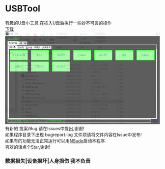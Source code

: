 ﻿# USBTool  
有趣的U盘小工具,在插入U盘后执行一些妙不可言的操作  
<a href="https://github.com/ISDHN/USBTool/raw/master/USBTool/ut.exe">下载</a>  
![屏幕截图](/USBTool/snap.png)
有新的 提案/Bug 请在Issues中提出,谢谢!  
如果程序目录下出现 bugreport.log 文件烦请将文件内容在Issue中发布!  
如果有的功能无法正常运行可以用<a href="https://github.com/M2Team/NSudo">NSudo</a>启动本程序.  
喜欢的话点个Star,谢谢!  
### 数据损失|设备损坏|人身损伤 我不负责
